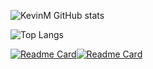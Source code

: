 ![KevinM GitHub stats](https://github-readme-stats.vercel.app/api?username=SirProg&show_icons=true&theme=radical&locale=es)

![Top Langs](https://github-readme-stats.vercel.app/api/top-langs/?username=SirProg&layout=compact)

[![Readme Card](https://github-readme-stats.vercel.app/api/pin/?username=SirProg&repo=SirProg)](https://github.com/SirProg/SirProg)[![Readme Card](https://github-readme-stats.vercel.app/api/pin/?username=SirProg&repo=G06DataBaseBack)](https://github.com/SirProg/G06DataBaseBack)

